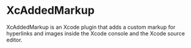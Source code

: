 XcAddedMarkup
=============

XcAddedMarkup is an Xcode plugin that adds a custom markup for hyperlinks and images inside the Xcode console and the Xcode source editor.
